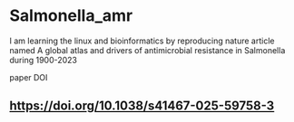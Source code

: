 # Salmonella_amr
I am learning the linux and bioinformatics by reproducing nature article named A global atlas and drivers of antimicrobial resistance in Salmonella during 1900-2023 

paper DOI
## https://doi.org/10.1038/s41467-025-59758-3
